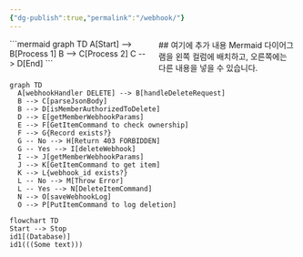 ```yaml
---
{"dg-publish":true,"permalink":"/webhook/"}
---
```


<div style="display: flex; gap: 20px;">
  <div style="flex: 1;">
    ```mermaid
    graph TD
    A[Start] --> B[Process 1]
    B --> C[Process 2]
    C --> D[End]
    ```
  </div>
  <div style="flex: 1;">
    ## 여기에 추가 내용
    Mermaid 다이어그램을 왼쪽 컬럼에 배치하고, 오른쪽에는 다른 내용을 넣을 수 있습니다.
  </div>
</div>



```mermaid
graph TD
  A[webhookHandler DELETE] --> B[handleDeleteRequest]
  B --> C[parseJsonBody]
  B --> D[isMemberAuthorizedToDelete]
  D --> E[getMemberWebhookParams]
  E --> F[GetItemCommand to check ownership]
  F --> G{Record exists?}
  G -- No --> H[Return 403 FORBIDDEN]
  G -- Yes --> I[deleteWebhook]
  I --> J[getMemberWebhookParams]
  J --> K[GetItemCommand to get item]
  K --> L{webhook_id exists?}
  L -- No --> M[Throw Error]
  L -- Yes --> N[DeleteItemCommand]
  N --> O[saveWebhookLog]
  O --> P[PutItemCommand to log deletion]
```
```mermaid
flowchart TD
Start --> Stop
id1[(Database)]
id1(((Some text)))

```

